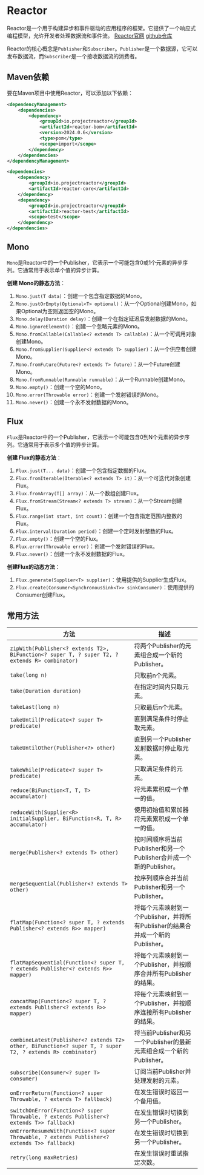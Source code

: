 # Reactor

Reactor是一个用于构建异步和事件驱动的应用程序的框架。它提供了一个响应式编程模型，允许开发者处理数据流和事件流。
[Reactor官网](https://projectreactor.io/) [github仓库](https://github.com/reactor/)

Reactor的核心概念是`Publisher`和`Subscriber`。`Publisher`是一个数据源，它可以发布数据流，而`Subscriber`是一个接收数据流的消费者。

## Maven依赖

要在Maven项目中使用Reactor，可以添加以下依赖：

```xml
<dependencyManagement>
    <dependencies>
        <dependency>
            <groupId>io.projectreactor</groupId>
            <artifactId>reactor-bom</artifactId>
            <version>2024.0.6</version>
            <type>pom</type>
            <scope>import</scope>
        </dependency>
    </dependencies>
</dependencyManagement>

<dependencies>
    <dependency>
        <groupId>io.projectreactor</groupId>
        <artifactId>reactor-core</artifactId>
    </dependency>
    <dependency>
        <groupId>io.projectreactor</groupId>
        <artifactId>reactor-test</artifactId>
        <scope>test</scope>
    </dependency>
</dependencies>
```

## Mono

`Mono`是Reactor中的一个Publisher，它表示一个可能包含0或1个元素的异步序列。它通常用于表示单个值的异步计算。

**创建 Mono的静态方法**：

1. `Mono.just(T data)`：创建一个包含指定数据的Mono。
2. `Mono.justOrEmpty(Optional<T> optional)`：从一个Optional创建Mono，如果Optional为空则返回空的Mono。
3. `Mono.delay(Duration delay)`：创建一个在指定延迟后发射数据的Mono。
4. `Mono.ignoreElement()`：创建一个忽略元素的Mono。
5. `Mono.fromCallable(Callable<? extends T> callable)`：从一个可调用对象创建Mono。
6. `Mono.fromSupplier(Supplier<? extends T> supplier)`：从一个供应者创建Mono。
7. `Mono.fromFuture(Future<? extends T> future)`：从一个Future创建Mono。
8. `Mono.fromRunnable(Runnable runnable)`：从一个Runnable创建Mono。
9. `Mono.empty()`：创建一个空的Mono。
10. `Mono.error(Throwable error)`：创建一个发射错误的Mono。
11. `Mono.never()`：创建一个永不发射数据的Mono。

## Flux

`Flux`是Reactor中的一个Publisher，它表示一个可能包含0到N个元素的异步序列。它通常用于表示多个值的异步计算。

**创建 Flux的静态方法**：

1. `Flux.just(T... data)`：创建一个包含指定数据的Flux。
2. `Flux.fromIterable(Iterable<? extends T> it)`：从一个可迭代对象创建Flux。
3. `Flux.fromArray(T[] array)`：从一个数组创建Flux。
4. `Flux.fromStream(Stream<? extends T> stream)`：从一个Stream创建Flux。
5. `Flux.range(int start, int count)`：创建一个包含指定范围内整数的Flux。
6. `Flux.interval(Duration period)`：创建一个定时发射整数的Flux。
7. `Flux.empty()`：创建一个空的Flux。
8. `Flux.error(Throwable error)`：创建一个发射错误的Flux。
9. `Flux.never()`：创建一个永不发射数据的Flux。

**创建Flux的动态方法**：

1. `Flux.generate(Supplier<T> supplier)`：使用提供的Supplier生成Flux。
2. `Flux.create(Consumer<SynchronousSink<T>> sinkConsumer)`：使用提供的Consumer创建Flux。

## 常用方法

|方法 | 描述 |
|---|---|
| `zipWith(Publisher<? extends T2>, BiFunction<? super T, ? super T2, ? extends R> combinator)` | 将两个Publisher的元素组合成一个新的Publisher。 |
| `take(long n)` | 只取前n个元素。 |
| `take(Duration duration)` | 在指定时间内只取元素。 |
| `takeLast(long n)` | 只取最后n个元素。 |
| `takeUntil(Predicate<? super T> predicate)` | 直到满足条件时停止取元素。 |
| `takeUntilOther(Publisher<?> other)` | 直到另一个Publisher发射数据时停止取元素。 |
| `takeWhile(Predicate<? super T> predicate)` | 只取满足条件的元素。 |
| `reduce(BiFunction<T, T, T> accumulator)` | 将元素累积成一个单一的值。 |
| `reduceWith(Supplier<R> initialSupplier, BiFunction<R, T, R> accumulator)` | 使用初始值和累加器将元素累积成一个单一的值。 |
| `merge(Publisher<? extends T> other)` | 按时间顺序将当前Publisher和另一个Publisher合并成一个新的Publisher。 |
| `mergeSequential(Publisher<? extends T> other)` | 按序列顺序合并当前Publisher和另一个Publisher。 |
| `flatMap(Function<? super T, ? extends Publisher<? extends R>> mapper)` | 将每个元素映射到一个Publisher，并将所有Publisher的结果合并成一个新的Publisher。 |
| `flatMapSequential(Function<? super T, ? extends Publisher<? extends R>> mapper)` | 将每个元素映射到一个Publisher，并按顺序合并所有Publisher的结果。 |
| `concatMap(Function<? super T, ? extends Publisher<? extends R>> mapper)` | 将每个元素映射到一个Publisher，并按顺序连接所有Publisher的结果。 |
| `combineLatest(Publisher<? extends T2> other, BiFunction<? super T, ? super T2, ? extends R> combinator)` | 将当前Publisher和另一个Publisher的最新元素组合成一个新的Publisher。 |
| `subscribe(Consumer<? super T> consumer)` | 订阅当前Publisher并处理发射的元素。 |
| `onErrorReturn(Function<? super Throwable, ? extends T> fallback)` | 在发生错误时返回一个备用值。 |
| `switchOnError(Function<? super Throwable, ? extends Publisher<? extends T>> fallback)` | 在发生错误时切换到另一个Publisher。 |
| `onErrorResumeWith(Function<? super Throwable, ? extends Publisher<? extends T>> fallback)` | 在发生错误时切换到另一个Publisher。 |
| `retry(long maxRetries)` | 在发生错误时重试指定次数。|
